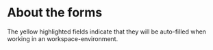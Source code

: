 # About the forms

The yellow highlighted fields indicate that they will be auto-filled when working in an workspace-environment.
